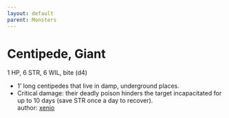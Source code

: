 ```yaml
---
layout: default
parent: Monsters 
--- 
```

# Centipede, Giant
1 HP, 6 STR, 6 WIL, bite (d4)  
- 1’ long centipedes that live in damp, underground places.  
- Critical damage: their deadly poison hinders the target incapacitated for up to 10 days (save STR once a day to recover).  
author: [xenio](https://xenioinabottle.blogspot.com/2021/02/classic-monsters-for-cairnito-part-1.html) 
